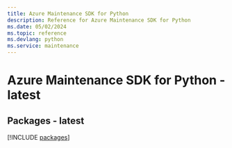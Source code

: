 ```yaml
---
title: Azure Maintenance SDK for Python
description: Reference for Azure Maintenance SDK for Python
ms.date: 05/02/2024
ms.topic: reference
ms.devlang: python
ms.service: maintenance
---
```

# Azure Maintenance SDK for Python - latest
## Packages - latest
[!INCLUDE [packages](maintenance-index.md)]